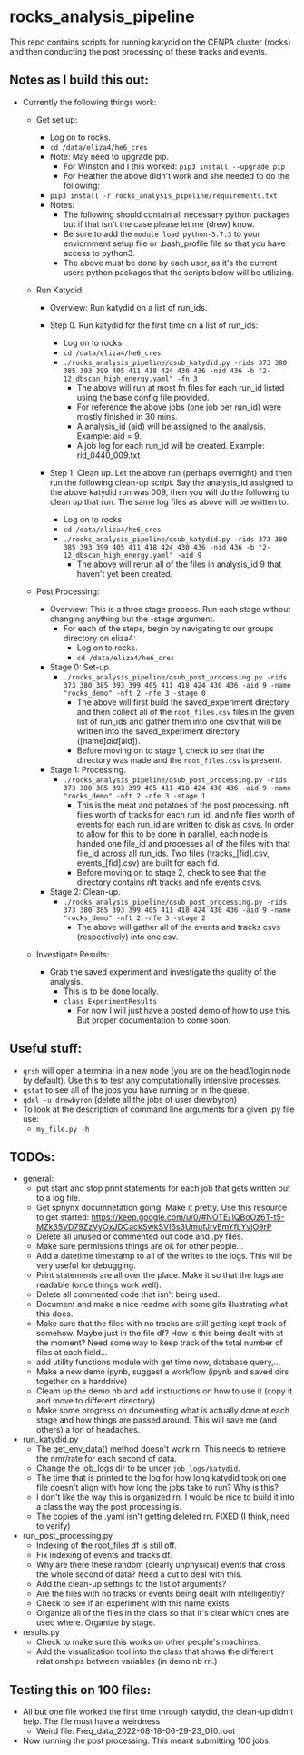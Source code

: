 # rocks_analysis_pipeline

This repo contains scripts for running katydid on the CENPA cluster (rocks) and then conducting the post processing of these tracks and events. 

## Notes as I build this out: 

* Currently the following things work: 
	* Get set up: 
		* Log on to rocks. 
		* `cd /data/eliza4/he6_cres`
		* Note: May need to upgrade pip. 
			* For Winston and I this worked: `pip3 install --upgrade pip`
			* For Heather the above didn't work and she needed to do the following: 
		* `pip3 install -r rocks_analysis_pipeline/requirements.txt`
		* Notes: 
			* The following should contain all necessary python packages but if that isn't the case please let me (drew) know. 
			* Be sure to add the `module load python-3.7.3` to your enviornment setup file or .bash_profile file so that you have access to python3.
			* The above must be done by each user, as it's the current users python packages that the scripts below will be utilizing.  

	* Run Katydid:
		* Overview: Run katydid on a list of run_ids.
		* Step 0. Run katydid for the first time on a list of run_ids: 
			* Log on to rocks. 
			* `cd /data/eliza4/he6_cres`
			* `./rocks_analysis_pipeline/qsub_katydid.py -rids 373 380 385 393 399 405 411 418 424 430 436 -nid 436 -b "2-12_dbscan_high_energy.yaml" -fn 3`
				* The above will run at most fn files for each run_id listed using the base config file provided. 
				* For reference the above jobs (one job per run_id) were mostly finished in 30 mins. 
				* A analysis_id (aid) will be assigned to the analysis. Example: aid = 9.
				* A job log for each run_id will be created. Example: rid_0440_009.txt

		* Step 1. Clean up. Let the above run (perhaps overnight) and then run the following clean-up script. Say the analysis_id assigned to the above katydid run was 009, then you will do the following to clean up that run. The same log files as above will be written to. 
			* Log on to rocks. 
			* `cd /data/eliza4/he6_cres`
			* `./rocks_analysis_pipeline/qsub_katydid.py -rids 373 380 385 393 399 405 411 418 424 430 436 -nid 436 -b "2-12_dbscan_high_energy.yaml" -aid 9`
				* The above will rerun all of the files in analysis_id 9 that haven't yet been created. 

	* Post Processing: 
		* Overview: This is a three stage process. Run each stage without changing anything but the -stage argument.
			* For each of the steps, begin by navigating to our groups directory on eliza4: 
				* Log on to rocks. 
				* `cd /data/eliza4/he6_cres`
		* Stage 0: Set-up.  
			* `./rocks_analysis_pipeline/qsub_post_processing.py -rids 373 380 385 393 399 405 411 418 424 430 436 -aid 9 -name "rocks_demo" -nft 2 -nfe 3 -stage 0`
				* The above will first build the saved_experiment directory and then collect all of the `root_files.csv` files in the given list of run_ids and gather them into one csv that will be written into the saved_experiment directory ([name]_aid_[aid]). 
				* Before moving on to stage 1, check to see that the directory was made and the `root_files.csv` is present. 
		* Stage 1: Processing.  
			* `./rocks_analysis_pipeline/qsub_post_processing.py -rids 373 380 385 393 399 405 411 418 424 430 436 -aid 9 -name "rocks_demo" -nft 2 -nfe 3 -stage 1`	
				* This is the meat and potatoes of the post processing. nft files worth of tracks for each run_id, and nfe files worth of events for each run_id are written to disk as csvs. In order to allow for this to be done in parallel, each node is handed one file_id and processes all of the files with that file_id across all run_ids. Two files (tracks_[fid].csv, events_[fid].csv) are built for each fid. 
				* Before moving on to stage 2, check to see that the directory contains nft tracks and nfe events csvs. 
		* Stage 2: Clean-up. 
			* `./rocks_analysis_pipeline/qsub_post_processing.py -rids 373 380 385 393 399 405 411 418 424 430 436 -aid 9 -name "rocks_demo" -nft 2 -nfe 3 -stage 2`
				* The above will gather all of the events and tracks csvs (respectively) into one csv. 

	* Investigate Results:
		* Grab the saved experiment and investigate the quality of the analysis. 
			* This is to be done locally. 
			* `class ExperimentResults`
				* For now I will just have a posted demo of how to use this. But proper documentation to come soon.  

## Useful stuff: 
* `qrsh` will open a terminal in a new node (you are on the head/login node by default). Use this to test any computationally intensive processes. 
* `qstat` to see all of the jobs you have running or in the queue. 
* `qdel -u drewbyron` (delete all the jobs of user drewbyron)
* To look at the description of command line arguments for a given .py file use: 
	* `my_file.py -h`


## TODOs: 

* general: 
	* put start and stop print statements for each job that gets written out to a log file. 
	* Get sphynx documnetation going. Make it pretty. Use this resource to get started: https://keep.google.com/u/0/#NOTE/1QBoOz6T-t5-MZk35VD79ZzVyOxJDCackSwkSVI6s3UmufJrvEmYfLYvjO9rP
	* Delete all unused or commented out code and .py files. 
	* Make sure permissions things are ok for other people...
	* Add a datetime timestamp to all of the writes to the logs. This will be very useful for debugging. 
	* Print statements are all over the place. Make it so that the logs are readable (once things work well). 
	* Delete all commented code that isn't being used. 
	* Document and make a nice readme with some gifs illustrating what this does. 
	* Make sure that the files with no tracks are still getting kept track of somehow. Maybe just in the file df? How is this being dealt with at the moment? Need some way to keep track of the total number of files at each field... 
	* add utility functions module with get time now, database query,...
	* Make a new demo ipynb, suggest a workflow (ipynb and saved dirs together on a harddrive)
	* Cleam up the demo nb and add instructions on how to use it (copy it and move to different directory). 
	* Make some progress on documenting what is actually done at each stage and how things are passed around. This will save me (and others) a ton of headaches. 
* run_katydid.py
	* The get_env_data() method doesn't work rn. This needs to retrieve the nmr/rate for each second of data.  
	* Change the job_logs dir to be under  `job_logs/katydid`. 
	* The time that is printed to the log for how long katydid took on one file doesn't align with how long the jobs take to run? Why is this?
	* I don't like the way this is organized rn. I would be nice to build it into a class the way the post processing is. 
	* The copies of the .yaml isn't getting deleted rn. FIXED (I think, need to verify)
* run_post_processing.py
	* Indexing of the root_files df is still off. 
	* Fix indexing of events and tracks df. 
	* Why are there these random (clearly unphysical) events that cross the whole second of data? Need a cut to deal with this.  
	* Add the clean-up settings to the list of arguments?
	* Are the files with no tracks or events being dealt with intelligently?
	* Check to see if an experiment with this name exists.
	* Organize all of the files in the class so that it's clear which ones are used where. Organize by stage. 
* results.py
	* Check to make sure this works on other people's machines. 
	* Add the visualization tool into the class that shows the different relationships between variables (in demo nb rn.)


## Testing this on 100 files: 

* All but one file worked the first time through katydid, the clean-up didn't help. The file must have a weirdness
	* Weird file: Freq_data_2022-08-18-06-29-23_010.root
* Now running the post processing. This meant submitting 100 jobs. 
